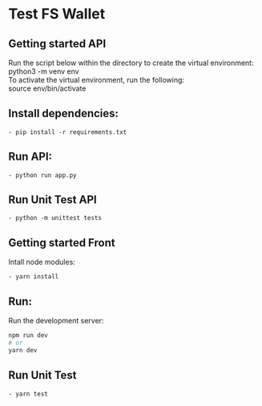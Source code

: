 # Test FS Wallet

## Getting started API

Run the script below within the directory to create the virtual environment:<br/>
python3 -m venv env <br/>
To activate the virtual environment, run the following:<br/>
source env/bin/activate

## Install dependencies:

    - pip install -r requirements.txt

## Run API:
    
    - python run app.py
## Run Unit Test API
    
    - python -m unittest tests
## Getting started Front

Intall node modules:<br>
    
    - yarn install
## Run:
Run the development server:

```bash
npm run dev
# or
yarn dev
```

## Run Unit Test
    - yarn test



